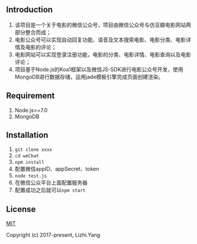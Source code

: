 ## Introduction
1. 该项目是一个关于电影的微信公众号，项目由微信公众号与仿豆瓣电影网站两部分整合而成；
2. 电影公众号可以实现自动回复功能、语音及文本搜索电影、电影分类、电影详情及电影的评论；
3. 电影网站可以实现登录注册功能，电影的分类、电影详情、电影查询以及电影评论；
4. 项目基于Node.js的Koa1框架以及微信JS-SDK进行电影公众号开发，使用MongoDB进行数据存储，运用jade模板引擎完成页面创建渲染。

## Requirement
1. Node.js>=7.0
2. MongoDB

## Installation
1. `git clone xxxx`
2. `cd weChat`
3. `npm install`
4. 配置微信appID、appSecret、token
5. `node test.js`
6. 在微信公众平台上面配置服务器
7. 配置成功之后就可以`npm start`

## License
[MIT](http://opensource.org/licenses/MIT)

Copyright (c) 2017-present, Lizhi.Yang